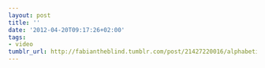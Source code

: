 ```yaml
---
layout: post
title: ''
date: '2012-04-20T09:17:26+02:00'
tags:
- video
tumblr_url: http://fabiantheblind.tumblr.com/post/21427220016/alphabetic-by-blinkmybrain-watch-in-hd-this-is
---
```

